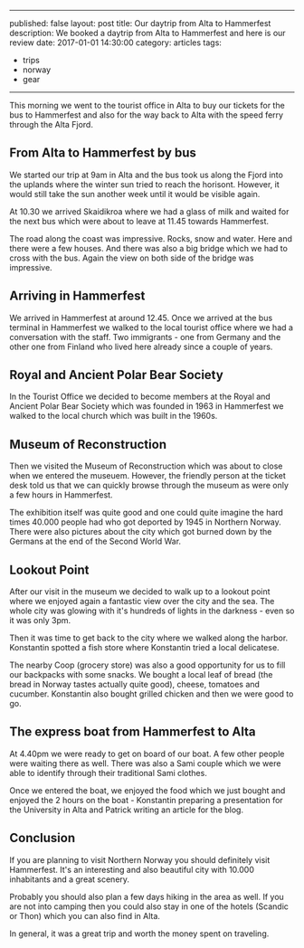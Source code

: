 

---
published: false
layout: post
title: Our daytrip from Alta to Hammerfest
description: We booked a daytrip from Alta to Hammerfest and here is our  review
date: 2017-01-01 14:30:00
category: articles
tags:
  - trips
  - norway
  - gear
---
This morning we went to the tourist office in Alta to buy our tickets for the bus to Hammerfest and also for the way back to Alta with the speed ferry through the Alta Fjord.

<!--more-->

## From Alta to Hammerfest by bus
We started our trip at 9am in Alta and the bus took us along the Fjord into the uplands where the winter sun tried to reach the horisont. However, it would still take the sun another week until it would be visible again.

At 10.30 we arrived Skaidikroa where we had a glass of milk and waited for the next bus which were about to leave at 11.45 towards Hammerfest.

The road along the coast was impressive. Rocks, snow and water. Here and there were a few houses. And there was also a big bridge which we had to cross with the bus. Again the view on both side of the bridge was impressive.

## Arriving in Hammerfest
We arrived in Hammerfest at around 12.45. Once we arrived at the bus terminal in Hammerfest we walked to the local tourist office where we had a conversation with the staff. Two immigrants - one from Germany and the other one from Finland who lived here already since a couple of years.

## Royal and Ancient Polar Bear Society
In the Tourist Office we decided to become members at the Royal and Ancient Polar Bear Society which was founded in 1963 in Hammerfest we walked to the local church which was built in the 1960s.

## Museum of Reconstruction
Then we visited the Museum of Reconstruction which was about to close when we entered the museuem. However, the friendly person at the ticket desk told us that we can quickly browse through the museum as were only a few hours in Hammerfest.

The exhibition itself was quite good and one could quite imagine the hard times 40.000 people had who got deported by 1945 in Northern Norway. There were also pictures about the city which got burned down by the Germans at the end of the Second World War.

## Lookout Point
After our visit in the museum we decided to walk up to a lookout point where we enjoyed again a fantastic view over the city and the sea. The whole city was glowing with it's hundreds of lights in the darkness - even so it was only 3pm.

Then it was time to get back to the city where we walked along the harbor. Konstantin spotted a fish store where Konstantin tried a local delicatese.

The nearby Coop (grocery store) was also a good opportunity for us to fill our backpacks with some snacks. We bought a local leaf of bread (the bread in Norway tastes actually quite good), cheese, tomatoes and cucumber. Konstantin also bought grilled chicken and then we were good to go.

## The express boat from Hammerfest to Alta
At 4.40pm we were ready to get on board of our boat. A few other people were waiting there as well. There was also a Sami couple which we were able to identify through their traditional Sami clothes.

Once we entered the boat, we enjoyed the food which we just bought and enjoyed the 2 hours on the boat - Konstantin preparing a presentation for the University in Alta and Patrick writing an article for the blog.

## Conclusion
If you are planning to visit Northern Norway you should definitely visit Hammerfest. It's an interesting and also beautiful city with 10.000 inhabitants and a great scenery.

Probably you should also plan a few days hiking in the area as well. If you are not into camping then you could also stay in one of the hotels (Scandic or Thon) which you can also find in Alta.

In general, it was a great trip and worth the money spent on traveling.
